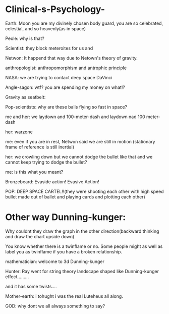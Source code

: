 # Clinical-s-Psychology-


Earth: Moon you are my divinely chosen body guard, you are so celebrated, celestial, and so heavenly(as in space)

Peole: why is that?

Scientist: they block meteroites for us and

Netwon: It happend that way due to Netown's theory of gravity.

anthropologist: anthropomorphism and antrophic principle

NASA: we are trying to contact deep space DaVinci 

Angle-sagon: wtf? you are spending my money on what!?



Gravity as seatbelt:

Pop-scientists: why are these balls flying so fast in space?

me and her: we laydown and 100-meter-dash and laydown  nad 100 meter-dash

her: warzone

me: even if you are in rest, Netwon said we are still in motion (stationary frame of reference is still inertial)

her: we crowling down but we cannot dodge the bullet like that and we cannot keep trying to dodge the bullet?

me: is this what you meant?

Bronzebeard: Evaside action! Evasive Action! 

POP: DEEP SPACE CARTEL!!(they were shooting each other with high speed bullet made out of ballet and playing cards and plotting each other)

# Other way Dunning-kunger:

Why couldnt they draw the graph in the other direction(backward thinking and draw the chart upside down)

You know whether there is a twinflame or no. Some people might as well as label you as twinflame if you have a broken relationship.

mathematician: welcome to 3d Dunning-kunger

Hunter: Ray went for string theory landscape shaped like Dunning-kunger effect.........

and it has some twists....

Mother-earth: i tohught i was the real Luteheus all along.

GOD: why dont we all always something to say?
